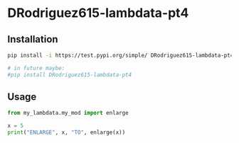 # DRodriguez615-lambdata-pt4


## Installation


```sh
pip install -i https://test.pypi.org/simple/ DRodriguez615-lambdata-pt4

# in future maybe:
#pip install DRodriguez615-lambdata-pt4 
``` 

## Usage

```py
from my_lambdata.my_mod import enlarge

x = 5
print("ENLARGE", x, "TO", enlarge(x))
```
